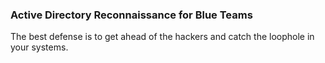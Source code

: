 ### Active Directory Reconnaissance for Blue Teams 

The best defense is to get ahead of the hackers and catch the loophole in your systems. 
